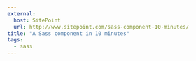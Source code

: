 ```yaml
---
external: 
  host: SitePoint
  url: http://www.sitepoint.com/sass-component-10-minutes/
title: "A Sass component in 10 minutes"
tags:
  - sass
---
```

